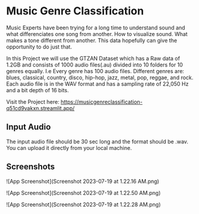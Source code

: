# Music Genre Classification

Music Experts have been trying for a long time to understand sound and what differenciates one song from another. How to visualize sound. What makes a tone different from another. This data hopefully can give the opportunity to do just that.

In this Project we will use the GTZAN Dataset which has a Raw data of 1.2GB and consists of 1000 audio files(.au) divided into 10 folders for 10 genres equally. I.e Every genre has 100 audio files. Different genres are: blues, classical, country, disco, hip-hop, jazz, metal, pop, reggae, and rock. Each audio file is in the WAV format and has a sampling rate of 22,050 Hz and a bit depth of 16 bits.


Visit the Project here: https://musicgenreclassification-q51cd9vakxn.streamlit.app/

## Input Audio 
The input audio file should be 30 sec long and the format should be .wav. You can upload it directly from your local machine.



## Screenshots
        
![App Screenshot](Screenshot 2023-07-19 at 1.22.16 AM.png)
        
![App Screenshot](Screenshot 2023-07-19 at 1.22.50 AM.png)
        
![App Screenshot](Screenshot 2023-07-19 at 1.22.28 AM.png)







